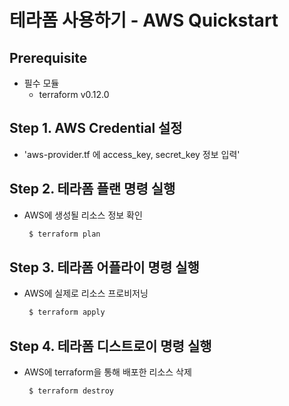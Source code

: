 # 테라폼 사용하기 - AWS Quickstart

## Prerequisite
* 필수 모듈  
  * terraform v0.12.0

## Step 1. AWS Credential 설정
* 'aws-provider.tf 에 access_key, secret_key 정보 입력'


## Step 2. 테라폼 플랜 명령 실행
* AWS에 생성될 리소스 정보 확인
    ```bash
     $ terraform plan
    ```

## Step 3. 테라폼 어플라이 명령 실행
* AWS에 실제로 리소스 프로비저닝
    ```bash
     $ terraform apply
    ```

## Step 4. 테라폼 디스트로이 명령 실행
* AWS에 terraform을 통해 배포한 리소스 삭제
    ```bash
     $ terraform destroy
    ```
